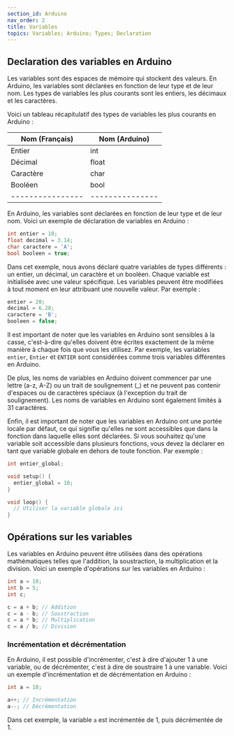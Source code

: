 ```yaml
---
section_id: Arduino
nav_order: 2
title: Variables
topics: Variables; Arduino; Types; Declaration
---
```



## Declaration des variables en Arduino

Les variables sont des espaces de mémoire qui stockent des valeurs. En Arduino, les variables sont déclarées en fonction de leur type et de leur nom. Les types de variables les plus courants sont les entiers, les décimaux et les caractères.

Voici un tableau récapitulatif des types de variables les plus courants en Arduino :

| Nom (Français) | Nom (Arduino) |
|----------------|---------------|
| Entier         | int           |
| Décimal        | float         |
| Caractère      | char          |
| Booléen        | bool          |
|----------------|---------------|

En Arduino, les variables sont déclarées en fonction de leur type et de leur nom. Voici un exemple de déclaration de variables en Arduino :

```cpp
int entier = 10;
float decimal = 3.14;
char caractere = 'A';
bool booleen = true;
```

Dans cet exemple, nous avons déclaré quatre variables de types différents : un entier, un décimal, un caractère et un booléen. Chaque variable est initialisée avec une valeur spécifique. Les variables peuvent être modifiées à tout moment en leur attribuant une nouvelle valeur. Par exemple :

```cpp
entier = 20;
decimal = 6.28;
caractere = 'B';
booleen = false;
```

Il est important de noter que les variables en Arduino sont sensibles à la casse, c'est-à-dire qu'elles doivent être écrites exactement de la même manière à chaque fois que vous les utilisez. Par exemple, les variables `entier`, `Entier` et `ENTIER` sont considérées comme trois variables différentes en Arduino.

De plus, les noms de variables en Arduino doivent commencer par une lettre (a-z, A-Z) ou un trait de soulignement (_) et ne peuvent pas contenir d'espaces ou de caractères spéciaux (à l'exception du trait de soulignement). Les noms de variables en Arduino sont également limités à 31 caractères.

Enfin, il est important de noter que les variables en Arduino ont une portée locale par défaut, ce qui signifie qu'elles ne sont accessibles que dans la fonction dans laquelle elles sont déclarées. Si vous souhaitez qu'une variable soit accessible dans plusieurs fonctions, vous devez la déclarer en tant que variable globale en dehors de toute fonction. Par exemple :

```cpp
int entier_global;

void setup() {
  entier_global = 10;
}

void loop() {
  // Utiliser la variable globale ici
}
```

## Opérations sur les variables

Les variables en Arduino peuvent être utilisées dans des opérations mathématiques telles que l'addition, la soustraction, la multiplication et la division. Voici un exemple d'opérations sur les variables en Arduino :

```cpp
int a = 10;
int b = 5;
int c;

c = a + b; // Addition
c = a - b; // Soustraction
c = a * b; // Multiplication
c = a / b; // Division
```

### Incrémentation et décrémentation

En Arduino, il est possible d'incrémenter, c'est à dire d'ajouter 1 à une variable, ou de décrémenter, c'est à dire de soustraire 1 à une variable. Voici un exemple d'incrémentation et de décrémentation en Arduino :

```cpp
int a = 10;

a++; // Incrémentation
a--; // Décrémentation
```

Dans cet exemple, la variable `a` est incrémentée de 1, puis décrémentée de 1.
